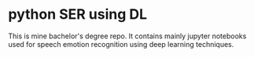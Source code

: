 # python SER using DL

This is mine bachelor's degree repo. It contains mainly jupyter notebooks used for speech emotion recognition using deep learning techniques.